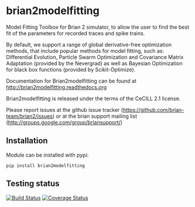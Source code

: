 brian2modelfitting
==================


Model Fitting Toolbox for Brian 2 simulator, to allow the user to find the best fit of the parameters for recorded traces and spike trains.

By default, we support a range of global derivative-free optimization methods, that include popular methods for model fitting, such as: Differential Evolution, Particle Swarm Optimization and Covariance Matrix Adaptation (provided by the Nevergrad) as well as Bayesian Optimization for black box functions (provided by Scikit-Optimize).

Documentation for Brian2modelfitting can be found at http://brian2modelfitting.readthedocs.org

Brian2modelfitting is released under the terms of the CeCILL 2.1 license.

Please report issues at the github issue tracker (https://github.com/brian-team/brian2/issues) or at the brian support mailing list (http://groups.google.com/group/briansupport/)


Installation
------------
Module can be installed with pypi:
```
pip install brian2modelfitting
```


Testing status
--------------
[![Build Status](https://travis-ci.org/brian-team/brian2modelfitting.svg?branch=master)](https://travis-ci.org/brian-team/brian2modelfitting) 
[![Coverage Status](https://coveralls.io/repos/github/brian-team/brian2modelfitting/badge.svg?branch=master)](https://coveralls.io/github/brian-team/brian2modelfitting?branch=master)
